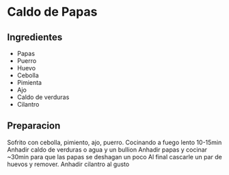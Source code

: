 # Caldo de Papas

## Ingredientes
- Papas
- Puerro
- Huevo
- Cebolla
- Pimienta
- Ajo
- Caldo de verduras
- Cilantro

## Preparacion

Sofrito con cebolla, pimiento, ajo, puerro.
Cocinando a fuego lento 10-15min
Anhadir caldo de verduras o agua y un bullion
Anhadir papas y cocinar ~30min para que las papas se deshagan un poco
Al final cascarle un par de huevos y remover.
Anhadir cilantro al gusto

